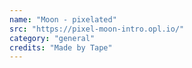 ```yaml
---
name: "Moon - pixelated"
src: "https://pixel-moon-intro.opl.io/"
category: "general"
credits: "Made by Tape"
---
```


